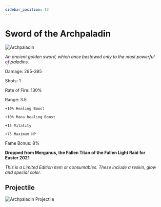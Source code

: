 ```yaml
---
sidebar_position: 12
---
```


# Sword of the Archpaladin

![Archpaladin](https://vwiki.valorserver.com/api/item/picture/sword%20of%20the%20archpaladin)

<i>An ancient golden sword, which once bestowed only to the most powerful of paladins.</i>

Damage: 295-395

Shots: 1

Rate of Fire: 130%

Range: 3.5

    +10% Healing Boost
    
    +10% Mana healing Boost
    
    +15 Vitality
    
    +75 Maximum HP

Fame Bonus: 8%

**Dropped from Merganus, the Fallen Titan of the Fallen Light Raid for Easter 2021**

*This is a Limited Edition item or consumables. These include a reskin, glow and special color.*

## Projectile

![Archpaladin Projectile](https://cdn.discordapp.com/attachments/948363241631916122/950411234837139527/archpaladin.gif)
